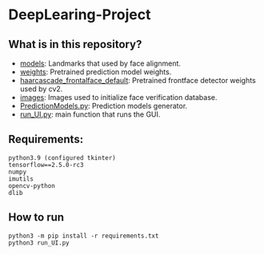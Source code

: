 # DeepLearing-Project

## What is in this repository?
- [models](https://github.com/lihongwei970/DeepLearing-Project/models): Landmarks that used by face alignment.
- [weights](https://github.com/lihongwei970/DeepLearing-Project/weights): Pretrained prediction model weights.
- [haarcascade_frontalface_default](https://github.com/lihongwei970/DeepLearing-Project/haarcascade_frontalface_default.xml): Pretrained frontface detector weights used by cv2.
- [images](https://github.com/lihongwei970/DeepLearing-Project/images): Images used to initialize face verification database.
- [PredictionModels.py](https://github.com/lihongwei970/DeepLearing-Project/PredictionModels.py): Prediction models generator.
- [run_UI.py](https://github.com/lihongwei970/DeepLearing-Project/run_UI.py): main function that runs the GUI.

## Requirements:
```
python3.9 (configured tkinter)
tensorflow==2.5.0-rc3
numpy
imutils
opencv-python
dlib
```

## How to run
```
python3 -m pip install -r requirements.txt
python3 run_UI.py
```

